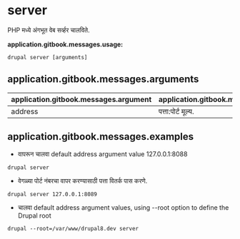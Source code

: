 # server
PHP मध्ये अंगभूत वेब सर्व्हर चालविते.

**application.gitbook.messages.usage:**
```
drupal server [arguments]
```

## application.gitbook.messages.arguments
application.gitbook.messages.argument | application.gitbook.messages.details
---------|-------------
address | पत्ता:पोर्ट मूल्य.

## application.gitbook.messages.examples
* वापरून चालवा default address argument value 127.0.0.1:8088
```
drupal server
```
* वेगळ्या पोर्ट नंबरचा वापर करण्यासाठी पत्ता वितर्क पास करणे.
```
drupal server 127.0.0.1:8089
```
* चालवा default address argument values, using --root option to define the Drupal root
```
drupal --root=/var/www/drupal8.dev server
```
